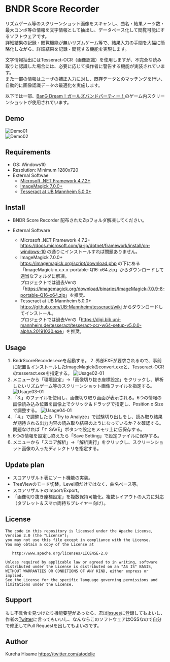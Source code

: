 # BNDR Score Recorder

リズムゲーム等のスクリーンショット画像をスキャンし、曲名・結果ノーツ数・最大コンボ等の情報を文字情報として抽出し、データベース化して閲覧可能にするソフトウェアです。  
詳細結果の記録・閲覧機能が無いリズムゲーム等で、結果入力の手間を大幅に簡略化しながら、詳細結果を記録・閲覧する機能を実現します。  
  
文字情報抽出にはTesseract-OCR（画像認識）を使用しますが、不完全な読み取りと認識した場合には、必要に応じて操作者に警告する機能が実装されています。  
また一部の情報はユーザの補正入力に対し、既存データとのマッチングを行い、自動的に画像認識データの最適化を実施します。

以下では一部、[BanG Dream！ガールズバンドパーティー！](https://bang-dream.bushimo.jp/)のゲーム内スクリーンショットが使用されています。

## Demo

![Demo01](https://user-images.githubusercontent.com/175231/70384347-a4f29d00-19c0-11ea-9ff8-c88750cafc01.jpg)  
![Demo02](https://user-images.githubusercontent.com/175231/70384378-16cae680-19c1-11ea-8d03-58416f0a4f2c.jpg)

## Requirements

* OS: Windows10
* Resolution: Minimum 1280x720
* External Softwae
	* [Microsoft .NET Framework 4.7.2+](https://dotnet.microsoft.com/download)
	* [ImageMagick 7.0.0+](https://imagemagick.org/script/download.php)
	* [Tesseract at UB Mannheim 5.0.0+](https://github.com/UB-Mannheim/tesseract/wiki)

## Install

* BNDR Score Recorder
配布されたZipフォルダ解凍してください。

* External Software
	* Microsoft .NET Framework 4.7.2+  
	<https://docs.microsoft.com/ja-jp/dotnet/framework/install/on-windows-10> の通りにインストールすれば問題ありません。  
	* ImageMagick 7.0.0+  
	<https://imagemagick.org/script/download.php> の下にある「ImageMagick-x.x.x.x-portable-Q16-x64.zip」からダウンロードして適当なフォルダに解凍。  
	プロジェクトでは過去Verの「<https://imagemagick.org/download/binaries/ImageMagick-7.0.9-8-portable-Q16-x64.zip>」を推奨。  
	* Tesseract at UB Mannheim 5.0.0+  
	<https://github.com/UB-Mannheim/tesseract/wiki> からダウンロードしてインストール。  
	プロジェクトでは過去Verの「<https://digi.bib.uni-mannheim.de/tesseract/tesseract-ocr-w64-setup-v5.0.0-alpha.20191030.exe>」を推奨。  

	
## Usage

1. BndrScoreRecorder.exeを起動する。
2 .外部EXEが要求されるので、事前に配置＆インストールしたImageMagickのconvert.exeと、Tesseract-OCRのtesseract.exeを指定する。
![Usage02-01](https://user-images.githubusercontent.com/175231/70383549-0a3f9180-19b3-11ea-9a75-25b4a4a825d3.jpg)
3. メニューから「環境設定」→「画像切り抜き座標設定」をクリックし、解析したいリズムゲーム等のスクリーンショット画像ファイルを指定する。
![Usage03-01](https://user-images.githubusercontent.com/175231/70383550-0a3f9180-19b3-11ea-8334-460f7a4c5981.jpg)
4. 「3.」のファイルを使用し、画像切り取り画面が表示される。6つの情報の画像読み込み位置を画像上でクリック＆ドラッグで指定し、Position x Sizeで調整する。
![Usage04-01](https://user-images.githubusercontent.com/175231/70384348-a4f29d00-19c0-11ea-94b1-26f3e1d57ea7.jpg)
5. 「4.」で調整したら「Try to Analyze」で試験切り出しをし、読み取り結果が期待される出力内容の読み取り結果のようになっているか？を確認する。問題なければ「↑ SAVE」ボタンで設定をメモリ上に仮保存する。
6. 6つの情報を設定し終えたら「Save Setting」で設定ファイルに保存する。
7. メニューから「スコア解析」→「解析実行」をクリックし、スクリーンショット画像の入ったディレクトリを指定する。

## Update plan

* スコアリザルト表にソート機能の実装。
* TreeViewのモード切替。Level順だけではなく、曲名ベース等。
* スコアリザルトのImport/Export。
* 「画像切り抜き座標設定」を複数保持可能化。複数レイアウトの入力に対応（タブレット＆スマホ両持ちプレイヤー向け）。

## License

    The code in this repository is licensed under the Apache License, Version 2.0 (the "License");
    you may not use this file except in compliance with the License.
    You may obtain a copy of the License at

       http://www.apache.org/licenses/LICENSE-2.0

    Unless required by applicable law or agreed to in writing, software
    distributed under the License is distributed on an "AS IS" BASIS,
    WITHOUT WARRANTIES OR CONDITIONS OF ANY KIND, either express or implied.
    See the License for the specific language governing permissions and
    limitations under the License.

## Support

もし不具合を見つけたり機能要望があったら、君は[Issues](https://github.com/kureha/bndr-score-recorder/issues)に登録してもよいし、作者の[Twitter](https://twitter.com/atodelie)に言ってもいいし、なんならこのソフトウェアはOSSなので自分で修正してPull Requestを出してもよいのです。

## Author

Kureha Hisame <https://twitter.com/atodelie>
